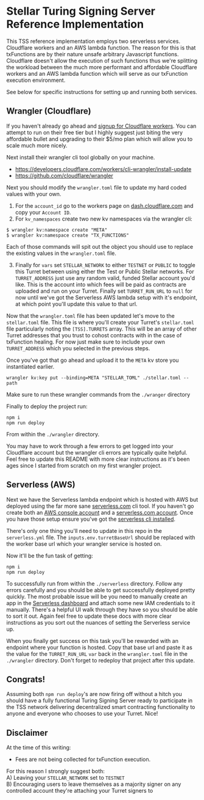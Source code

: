 # Stellar Turing Signing Server Reference Implementation

This TSS reference implementation employs two serverless services. Cloudflare workers and an AWS lambda function. The reason for this is that txFunctions are by their nature unsafe arbitrary Javascript functions. Cloudflare doesn't allow the execution of such functions thus we're splitting the workload between the much more performant and affordable Cloudflare workers and an AWS lambda function which will serve as our txFunction execution environment.

See below for specific instructions for setting up and running both services.

## Wrangler (Cloudflare)
If you haven't already go ahead and [signup for Cloudflare workers](https://dash.cloudflare.com/). You can attempt to run on their free tier but I highly suggest just biting the very affordable bullet and upgrading to their $5/mo plan which will allow you to scale much more nicely.

Next install their wrangler cli tool globally on your machine.

- https://developers.cloudflare.com/workers/cli-wrangler/install-update
- https://github.com/cloudflare/wrangler

Next you should modify the `wrangler.toml` file to update my hard coded values with your own.

1. For the `account_id` go to the workers page on [dash.cloudflare.com](https://dash.cloudflare.com) and copy your `Account ID`.
2. For `kv_namespaces` create two new kv namespaces via the wrangler cli:
```
$ wrangler kv:namespace create "META"
$ wrangler kv:namespace create "TX_FUNCTIONS"
```
Each of those commands will spit out the object you should use to replace the existing values in the `wrangler.toml` file.

3. Finally for `vars` set `STELLAR_NETWORK` to either `TESTNET` or `PUBLIC` to toggle this Turret between using either the Test or Public Stellar networks. For `TURRET_ADDRESS` just use any random valid, funded Stellar account you'd like. This is the account into which fees will be paid as contracts are uploaded and run on your Turret. Finally set `TURRET_RUN_URL` to `null` for now until we've got the Serverless AWS lambda setup with it's endpoint, at which point you'll update this value to that url.

Now that the `wrangler.toml` file has been updated let's move to the `stellar.toml` file. This file is where you'll create your Turret's `stellar.toml` file particularly noting the `[TSS].TURRETS` array. This will be an array of other Turret addresses that you trust to cohost contracts with in the case of txFunction healing. For now just make sure to include your own `TURRET_ADDRESS` which you selected in the previous steps.

Once you've got that go ahead and upload it to the `META` kv store you instantiated earlier.
```
wrangler kv:key put --binding=META "STELLAR_TOML" ./stellar.toml --path
```
Make sure to run these wrangler commands from the `./wranger` directory

Finally to deploy the project run:
```
npm i
npm run deploy
```
From within the `./wrangler` directory.

You may have to work through a few errors to get logged into your Cloudflare account but the wrangler cli errors are typically quite helpful. Feel free to update this README with more clear instructions as it's been ages since I started from scratch on my first wrangler project.

## Serverless (AWS)
Next we have the Serverless lambda endpoint which is hosted with AWS but deployed using the far more sane [serverless.com](https://serverless.com) cli tool. If you haven't go create both an [AWS console account](https://www.amazon.com/) and a [serverless.com account](https://www.serverless.com/dashboard/). Once you have those setup ensure you've got the [serverless cli installed](https://github.com/serverless/components#quick-start).

There's only one thing you'll need to update in this repo in the `serverless.yml` file. The `inputs.env.turretBaseUrl` should be replaced with the worker base url which your wrangler service is hosted on.

Now it'll be the fun task of getting:
```
npm i
npm run deploy
```
To successfully run from within the `./serverless` directory. Follow any errors carefully and you should be able to get successfully deployed pretty quickly. The most probable issue will be you need to manually create an app in the [Serverless dashboard](https://app.serverless.com/tyvdh) and attach some new IAM credentials to it manually. There's a helpful UI walk through they have so you should be able to sort it out. Again feel free to update these docs with more clear instructions as you sort out the nuances of setting the Serverless service up.

When you finally get success on this task you'll be rewarded with an endpoint where your function is hosted. Copy that base url and paste it as the value for the `TURRET_RUN_URL` `var` back in the `wrangler.toml` file in the `./wrangler` directory. Don't forget to redeploy that project after this update.

## Congrats!
Assuming both `npm run deploy`'s are now firing off without a hitch you should have a fully functional Turing Signing Server ready to participate in the TSS network delivering decentralized smart contracting functionality to anyone and everyone who chooses to use your Turret. Nice!

## Disclaimer
At the time of this writing:
- Fees are not being collected for txFunction execution.

For this reason I strongly suggest both:  
A) Leaving your `STELLAR_NETWORK` set to `TESTNET`  
B) Encouraging users to leave themselves as a majority signer on any controlled account they're attaching your Turret signers to
